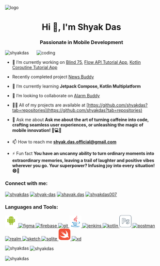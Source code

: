![logo](https://1.bp.blogspot.com/-7A4WynwLsMw/XbBpCXG8fHI/AAAAAAAAMt4/uOa1bpLskYgrwGbllhSu2SDj_Mig8SXJQCLcBGAsYHQ/s1600/2000_600px.gif)
<h1 align="center">Hi 👋, I'm Shyak Das</h1>
<h3 align="center">Passionate in Mobile Development</h3>

<img align="right" alt="coding" width="400" src="https://user-images.githubusercontent.com/55389276/140866485-8fb1c876-9a8f-4d6a-98dc-08c4981eaf70.gif">


<p align="left"> <img src="https://komarev.com/ghpvc/?username=shyakdas&label=Profile%20views&color=0e75b6&style=flat" alt="shyakdas" /> </p>

- 🔭 I’m currently working on [Blind 75](https://github.com/shyakdas?tab=repositories), [Flow API Tutorial App](https://github.com/shyakdas/Flow-Example), [Kotlin Coroutine Tutorial App](https://github.com/shyakdas/Kotlin-Coroutine-Example)

- Recently completed project [News Buddy](https://github.com/shyakdas/New-App---Jetpack-Compose)

- 🌱 I’m currently learning **Jetpack Compose, Kotlin Multiplatform**

- 👯 I’m looking to collaborate on [Alarm Buddy](https://github.com/shyakdas/AlarmBuddy)

- 👨‍💻 All of my projects are available at [https://github.com/shyakdas?tab=repositories](https://github.com/shyakdas?tab=repositories)

- 💬 Ask me about **Ask me about the art of turning caffeine into code, crafting seamless user experiences, or unleashing the magic of mobile innovation! 🚀💻✨**

- 📫 How to reach me **shyak.das.official@gmail.com**

- ⚡ Fun fact **You have an uncanny ability to turn ordinary moments into extraordinary memories, leaving a trail of laughter and positive vibes wherever you go. Your superpower? Infusing joy into every situation! 😄🌟**

<h3 align="left">Connect with me:</h3>
<p align="left">
<a href="https://linkedin.com/in/shyakdas" target="blank"><img align="center" src="https://raw.githubusercontent.com/rahuldkjain/github-profile-readme-generator/master/src/images/icons/Social/linked-in-alt.svg" alt="shyakdas" height="30" width="40" /></a>
<a href="https://stackoverflow.com/users/shyak-das" target="blank"><img align="center" src="https://raw.githubusercontent.com/rahuldkjain/github-profile-readme-generator/master/src/images/icons/Social/stack-overflow.svg" alt="shyak-das" height="30" width="40" /></a>
<a href="https://instagram.com/shayak.das" target="blank"><img align="center" src="https://raw.githubusercontent.com/rahuldkjain/github-profile-readme-generator/master/src/images/icons/Social/instagram.svg" alt="shayak.das" height="30" width="40" /></a>
<a href="https://www.leetcode.com/shyakdas007" target="blank"><img align="center" src="https://raw.githubusercontent.com/rahuldkjain/github-profile-readme-generator/master/src/images/icons/Social/leet-code.svg" alt="shyakdas007" height="30" width="40" /></a>
</p>

<h3 align="left">Languages and Tools:</h3>
<p align="left"> <a href="https://developer.android.com" target="_blank" rel="noreferrer"> <img src="https://raw.githubusercontent.com/devicons/devicon/master/icons/android/android-original-wordmark.svg" alt="android" width="40" height="40"/> </a> <a href="https://www.figma.com/" target="_blank" rel="noreferrer"> <img src="https://www.vectorlogo.zone/logos/figma/figma-icon.svg" alt="figma" width="40" height="40"/> </a> <a href="https://firebase.google.com/" target="_blank" rel="noreferrer"> <img src="https://www.vectorlogo.zone/logos/firebase/firebase-icon.svg" alt="firebase" width="40" height="40"/> </a> <a href="https://git-scm.com/" target="_blank" rel="noreferrer"> <img src="https://www.vectorlogo.zone/logos/git-scm/git-scm-icon.svg" alt="git" width="40" height="40"/> </a> <a href="https://www.java.com" target="_blank" rel="noreferrer"> <img src="https://raw.githubusercontent.com/devicons/devicon/master/icons/java/java-original.svg" alt="java" width="40" height="40"/> </a> <a href="https://www.jenkins.io" target="_blank" rel="noreferrer"> <img src="https://www.vectorlogo.zone/logos/jenkins/jenkins-icon.svg" alt="jenkins" width="40" height="40"/> </a> <a href="https://kotlinlang.org" target="_blank" rel="noreferrer"> <img src="https://www.vectorlogo.zone/logos/kotlinlang/kotlinlang-icon.svg" alt="kotlin" width="40" height="40"/> </a> <a href="https://www.photoshop.com/en" target="_blank" rel="noreferrer"> <img src="https://raw.githubusercontent.com/devicons/devicon/master/icons/photoshop/photoshop-line.svg" alt="photoshop" width="40" height="40"/> </a> <a href="https://postman.com" target="_blank" rel="noreferrer"> <img src="https://www.vectorlogo.zone/logos/getpostman/getpostman-icon.svg" alt="postman" width="40" height="40"/> </a> <a href="https://realm.io/" target="_blank" rel="noreferrer"> <img src="https://raw.githubusercontent.com/bestofjs/bestofjs-webui/8665e8c267a0215f3159df28b33c365198101df5/public/logos/realm.svg" alt="realm" width="40" height="40"/> </a> <a href="https://www.sketch.com/" target="_blank" rel="noreferrer"> <img src="https://www.vectorlogo.zone/logos/sketchapp/sketchapp-icon.svg" alt="sketch" width="40" height="40"/> </a> <a href="https://www.sqlite.org/" target="_blank" rel="noreferrer"> <img src="https://www.vectorlogo.zone/logos/sqlite/sqlite-icon.svg" alt="sqlite" width="40" height="40"/> </a> <a href="https://developer.apple.com/swift/" target="_blank" rel="noreferrer"> <img src="https://raw.githubusercontent.com/devicons/devicon/master/icons/swift/swift-original.svg" alt="swift" width="40" height="40"/> </a> <a href="https://www.adobe.com/products/xd.html" target="_blank" rel="noreferrer"> <img src="https://cdn.worldvectorlogo.com/logos/adobe-xd.svg" alt="xd" width="40" height="40"/> </a> </p>

<p><img align="left" src="https://github-readme-stats.vercel.app/api/top-langs?username=shyakdas&show_icons=true&locale=en&layout=compact" alt="shyakdas" /></p>

<p>&nbsp;<img align="center" src="https://github-readme-stats.vercel.app/api?username=shyakdas&show_icons=true&locale=en" alt="shyakdas" /></p>

<p><img align="center" src="https://github-readme-streak-stats.herokuapp.com/?user=shyakdas&" alt="shyakdas" /></p>
